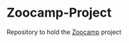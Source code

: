 # Zoocamp-Project
Repository to hold the [Zoocamp](https://github.com/DataTalksClub/data-engineering-zoomcamp/tree/main) project
